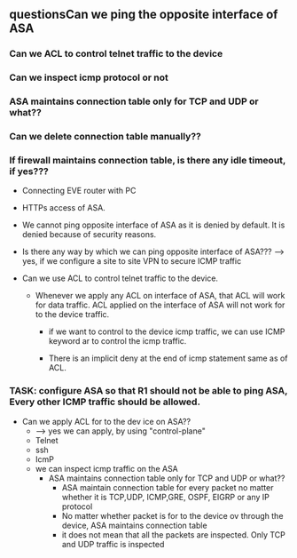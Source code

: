 ## questionsCan we ping the opposite interface of ASA 

### Can we ACL to control telnet traffic to the device 

### Can we inspect icmp protocol or not 

### ASA maintains connection table only for TCP and UDP or what?? 

### Can we delete connection table manually?? 

### If firewall maintains connection table, is there any idle timeout, if yes???

- Connecting EVE router with PC
- HTTPs access of ASA.

- We cannot ping opposite interface of ASA as it is denied by default. It is denied because of security reasons.

- Is there any way by which we can ping opposite interface of ASA???
  --> yes, if we configure a site to site VPN to secure ICMP traffic

- Can we use ACL to control telnet traffic to the device.

  - Whenever we apply any ACL on interface of ASA, that ACL will work for data traffic.
    ACL applied on the interface of ASA will not work for to the device traffic.

    - if we want to control to the device icmp traffic, we can use ICMP keyword
      ar to control the icmp traffic.

    - There is an implicit deny at the end of icmp statement same as of ACL.

### TASK: configure ASA so that R1 should not be able to ping ASA, Every other ICMP traffic should be   allowed.

- Can we apply ACL for to the dev ice on ASA??
  - --> yes we can apply, by using "control-plane"
  -  Telnet
  - ssh
  -   IcmP
  - we can inspect icmp traffic on the ASA
    - ASA maintains connection table only for TCP and UDP or what??
      - ASA maintain connection table for every packet no matter whether it is TCP,UDP, ICMP,GRE, OSPF, EIGRP or any IP protocol
      - No matter whether packet is for to the device ov through the device, ASA maintains connection table
      - it does not mean that all the packets are inspected. Only TCP and UDP traffic is inspected

